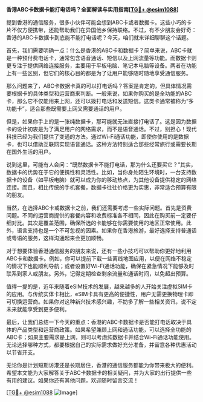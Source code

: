 **香港ABC卡数据卡能打电话吗？全面解读与实用指南[[TG💪+ @esim1088](https://t.me/s/esim1088)]**

提到香港的通信服务，很多小伙伴可能会想到ABC卡或者数据卡。这些小巧的卡片不仅方便携带，还能帮助我们在异国他乡保持联络。不过，有不少朋友会好奇：香港的ABC卡数据卡到底能不能打电话呢？今天，咱们就来详细聊聊这个话题。

首先，我们需要明确一点：什么是香港的ABC卡和数据卡？简单来说，ABC卡就是一种预付费电话卡，通常包含语音通话、短信以及上网流量等功能。而数据卡则更专注于提供网络连接服务，主要用于平板电脑、笔记本电脑等设备。两者在功能上有一些区别，但它们的核心目的都是为了让用户能够随时随地享受通信服务。

那么问题来了，ABC卡数据卡真的可以打电话吗？答案是肯定的，但具体情况需要根据卡的具体类型和运营商来判断。一般来说，如果你购买的是全功能的ABC卡，那么它不仅能用来上网，还可以拨打电话和发送短信。这类卡通常被称为“多功能卡”，适合那些既需要上网又需要通话的用户。

但是，如果你手上的是一张纯数据卡，那可能就无法直接打电话了。这是因为数据卡的设计初衷是为了满足用户的网络需求，而不是语音通话。不过，别担心！现代科技已经为我们提供了变通的方法。通过Wi-Fi通话功能，即使你使用的是数据卡，也可以借助互联网实现语音通话。这种方法特别适合那些经常旅行或需要长期在国外生活的用户。

说到这里，可能有人会问：“既然数据卡不能打电话，那为什么还要买它？”其实，数据卡的优势在于它的便携性和灵活性。比如，当你身处陌生环境时，一台支持数据卡的设备（如平板电脑）就可以成为你的移动热点，为其他设备提供稳定的网络连接。而且，相比传统的手机套餐，数据卡往往价格更为实惠，非常适合预算有限的朋友。

当然，在选择ABC卡或数据卡之前，我们还需要考虑一些实际问题。首先是资费问题。不同的运营商提供的套餐内容和收费标准各不相同，因此在购买前一定要仔细对比。其次是覆盖范围，确保所选的卡能够在你需要使用的地区正常使用。此外，语言支持也是一个不可忽视的因素。如果你在香港旅游，最好选择支持普通话或粤语的服务，这样沟通起来会更加顺畅。

对于想要体验香港通信服务的朋友来说，还有一些小技巧可以帮助你更好地利用ABC卡和数据卡。例如，你可以提前下载一些离线地图应用，以便在网络不稳定的情况下也能顺利导航；或者设置好Wi-Fi通话功能，确保在紧急情况下能够及时联系到家人或朋友。另外，记得定期检查剩余流量和通话时间，以免超出预算。

值得一提的是，近年来随着eSIM技术的发展，越来越多的人开始关注虚拟SIM卡的应用。与传统实体卡相比，eSIM卡具有更高的便捷性，用户无需更换物理卡即可切换运营商。如果你对这种新兴技术感兴趣，不妨多了解一些相关资讯，说不定未来就能享受到更多便利。

最后，让我们总结一下今天的重点：香港的ABC卡数据卡是否能打电话取决于具体的产品类型和运营商政策。如果希望兼顾上网和通话功能，可以选择全功能的ABC卡；如果主要需求是上网，则可以考虑纯数据卡并结合Wi-Fi通话功能使用。无论选择哪种方式，都要根据自己的实际需求做好充分准备，并留意各种优惠活动以节省开支。

无论你是计划短期访港还是长期居住，香港的通信服务都能为你带来极大的便利。希望本文能为大家解答关于ABC卡数据卡的相关疑问，并为大家的出行提供一些有用的建议。如果你还有其他问题，欢迎随时留言交流！

[[TG💪+ @esim1088](https://t.me/s/esim1088) ![Image](https://i.postimg.cc/4NQfJmqS/Snipaste-2025-05-13-00-14-12.png)]